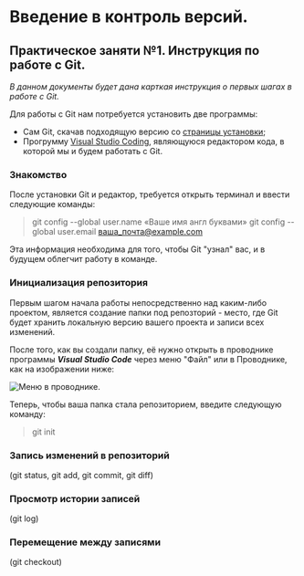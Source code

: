 # Введение в контроль версий.

## Практическое заняти №1. Инструкция по работе с Git.

*В данном документы будет дана карткая инструкция о первых шагах в работе с Git.*

Для работы с Git нам потребуется установить две программы:

* Сам Git, скачав подходящую версию со [страницы установки](https://git-scm.com/downloads);
* Прогрумму [Visual Studio Coding](https://code.visualstudio.com/download), являющуюся редактором кода, в которой мы и будем работать с Git.

### **Знакомство**

После установки Git и редактор, требуется открыть терминал и ввести следующие команды:

>git config --global user.name «Ваше имя англ буквами»
>git config --global user.email ваша_почта@example.com

Эта информация необходима для того, чтобы Git "узнал" вас, и в будущем облегчит работу в команде. 

### **Инициализация репозитория**

Первым шагом начала работы непосредственно над каким-либо проектом, является создание папки под репозторий - место, где Git будет хранить локальную версию вашего проекта и записи всех изменений.

После того, как вы создали папку, её нужно открыть в проводнике программы __*Visual Studio Code*__ через меню "Файл" или в Проводнике, как на изображении ниже: 

![Меню в проводнике](Repo.jpg).

Теперь, чтобы ваша папка стала репозиторием, введите следующую команду:

>git init

### **Запись изменений в репозиторий**

(git status, git add, git commit, git diff)

### **Просмотр истории записей**

(git log)

### **Перемещение между записями**

(git checkout)